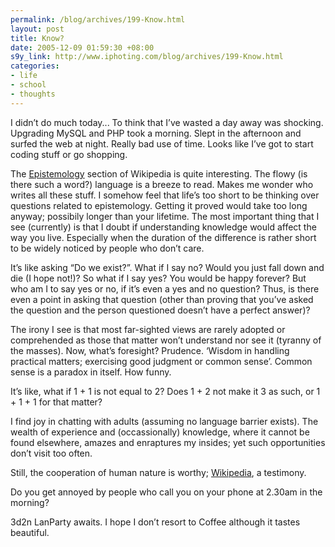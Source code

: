```yaml
--- 
permalink: /blog/archives/199-Know.html
layout: post
title: Know?
date: 2005-12-09 01:59:30 +08:00
s9y_link: http://www.iphoting.com/blog/archives/199-Know.html
categories: 
- life
- school
- thoughts
---
```

<p class="whiteline"><p>I didn&#8217;t do much today... To think that I&#8217;ve wasted a day away was shocking. Upgrading MySQL and PHP took a morning. Slept in the afternoon and surfed the web at night. Really bad use of time. Looks like I&#8217;ve got to start coding stuff or go shopping.</p>
</p><p class="whiteline"><p>The <a onclick="_gaq.push(['_trackPageview', '/extlink/en.wikipedia.org/wiki/Epistemology']);"  href="http://en.wikipedia.org/wiki/Epistemology">Epistemology</a> section of Wikipedia is quite interesting. The flowy (is there such a word?) language is a breeze to read. Makes me wonder who writes all these stuff. I somehow feel that life&#8217;s too short to be thinking over questions related to epistemology. Getting it proved would take too long anyway; possibily longer than your lifetime. The most important thing that I see (currently) is that I doubt if understanding knowledge would affect the way you live. Especially when the duration of the difference is rather short to be widely noticed by people who don&#8217;t care.</p>
</p><p class="whiteline"><p>It&#8217;s like asking &#8220;Do we exist?&#8221;. What if I say no? Would you just fall down and die (I hope not!)? So what if I say yes? You would be happy forever? But who am I to say yes or no, if it&#8217;s even a yes and no question? Thus, is there even a point in asking that question (other than proving that you&#8217;ve asked the question and the person questioned doesn&#8217;t have a perfect answer)?</p>
</p><p class="whiteline"><p>The irony I see is that most far-sighted views are rarely adopted or comprehended as those that matter won&#8217;t understand nor see it (tyranny of the masses). Now, what&#8217;s foresight? Prudence. &#8216;Wisdom in handling practical matters; exercising good judgment or common sense&#8217;. Common sense is a paradox in itself. How funny.</p>
</p><p class="whiteline"><p>It&#8217;s like, what if 1 + 1 is not equal to 2? Does 1 + 2 not make it 3 as such, or 1 + 1 + 1 for that matter?</p>
</p><p class="whiteline"><p>I find joy in chatting with adults (assuming no language barrier exists). The wealth of experience and (occassionally) knowledge, where it cannot be found elsewhere, amazes and enraptures my insides; yet such opportunities don&#8217;t visit too often.</p>
</p><p class="whiteline"><p>Still, the cooperation of human nature is worthy; <a onclick="_gaq.push(['_trackPageview', '/extlink/en.wikipedia.org/']);"  href="http://en.wikipedia.org/">Wikipedia</a>, a testimony.</p>
</p><p class="whiteline"><p>Do you get annoyed by people who call you on your phone at 2.30am in the morning?</p>
</p><p class="break"><p>3d2n LanParty awaits. I hope I don&#8217;t resort to Coffee although it tastes beautiful.</p></p>
